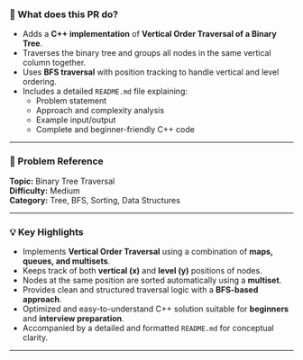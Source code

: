 ### 🚀 What does this PR do?
- Adds a **C++ implementation** of **Vertical Order Traversal of a Binary Tree**.  
- Traverses the binary tree and groups all nodes in the same vertical column together.  
- Uses **BFS traversal** with position tracking to handle vertical and level ordering.  
- Includes a detailed `README.md` file explaining:
  - Problem statement  
  - Approach and complexity analysis  
  - Example input/output  
  - Complete and beginner-friendly C++ code  

---

### 🧾 Problem Reference
**Topic:** Binary Tree Traversal  
**Difficulty:** Medium  
**Category:** Tree, BFS, Sorting, Data Structures  

---

### 💡 Key Highlights
- Implements **Vertical Order Traversal** using a combination of **maps, queues, and multisets**.  
- Keeps track of both **vertical (x)** and **level (y)** positions of nodes.  
- Nodes at the same position are sorted automatically using a **multiset**.  
- Provides clean and structured traversal logic with a **BFS-based approach**.  
- Optimized and easy-to-understand C++ solution suitable for **beginners** and **interview preparation**.  
- Accompanied by a detailed and formatted `README.md` for conceptual clarity.  

---